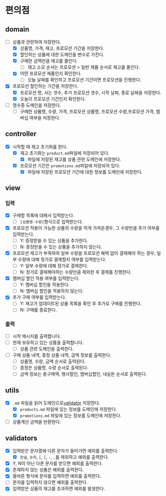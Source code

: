 # 편의점

## domain

- [ ] 상품과 관련하여 저장한다.
    - [x] 상품명, 가격, 재고, 프로모션 기간을 저장한다.
    - [x] 할인하는 상품에 대한 도메인을 변수로 가진다.
    - [x] 구매한 금액만큼 재고를 줄인다.
        - [ ] 재고 소모 순서는 프로모션 > 일반 제품 순서로 재고를 줄인다.
    - [x] 어떤 프로모션 제품인지 확인한다.
        - [ ] 오늘 날짜를 확인하고 프로모션 기간이면 프로모션을 진행한다.
- [x] 프로모션 할인하는 기간을 저장한다.
    - [x] 프로모션 명, 사는 갯수, 추가 프로모션 갯수, 시작 날짜, 종료 날짜을 저장한다.
    - [x] 오늘이 프로모션 기간인지 확인한다.
- [ ] 영수증 도메인을 저장한다.
    - [ ] 구매한 상품명, 수량, 가격, 프로모션 상품명, 프로모션 수량,프로모션 가격, 멤버십 여부을 저장한다.

## controller

- [x] 시작할 때 재고 초기화를 한다.
    - [x] 재고 초기화는 `product.md`파일에 저장되어 있다.
        - [x] 파일에 저장된 재고를 상품 관련 도메인에 저장한다.
    - [x] 프로모션 기간은 `promotions.md`파일에 저장되어 있다.
        - [x] 파일에 저장된 프로모션 기간에 대한 정보를 도메인에 저장한다.

## view

### 입력

- [x] 구매할 목록에 대해서 입력받는다.
    - [ ] `[상품명-수량]`형식으로 입력받는다.
- [x] 프로모션 적용이 가능한 상품의 수량을 적게 가져온경우, 그 수량만큼 추가 여부를 입력받는다.
    - [ ] Y: 증정받을 수 있는 상품을 추가한다.
    - [ ] N: 증정받을 수 있는 상품을 추가하지 않는다.
- [x] 프로모션 재고가 부족하여 일부 수량을 프로모션 해택 없이 결제해야 하는 경우, 일부 수량에 대해 정가로 결제할지 여부를 입력받는다.
    - [ ] Y: 일부 수량에 대해 정가로 결제한다.
    - [ ] N: 정가로 결제해야하는 수량만큼 제외한 후 결제를 진행한다.
- [x] 멤버십 할인 적용 여부를 입력받는다.
    - [ ] Y: 멤버십 할인을 적용한다.
    - [ ] N: 멤버십 할인을 적용하지 않는다.
- [x] 추가 구매 여부를 입력받는다.
    - [ ] Y: 재고가 업데이트된 상품 목록을 확인 후 추가로 구매를 진행한다.
    - [ ] N: 구매를 종료한다.

### 출력

- [ ] 시작 메시지를 출력합니다.
- [ ] 현재 보유하고 있는 상품을 출력합니다.
    - [ ] 상품 관련 도메인을 출력한다.
- [ ] 구매 상품 내역, 증정 상품 내역, 금액 정보를 출력한다.
    - [ ] 상품명, 수량, 금액 순서로 출력된다.
    - [ ] 증정은 상품명, 수량 순서로 출력된다.
    - [ ] 금액 정보는 총구매액, 행사할인, 멤버십할인, 내실돈 순서로 출력된다.

## utils

- [x] `.md` 파일을 읽어 도메인으로[validator](..%2Fsrc%2Fmain%2Fjava%2Fstore%2Fvalidator) 저장한다.
    - [x] `products.md` 파일에 있는 정보를 도메인에 저장한다.
    - [x] `promotions.md` 파일에 있는 정보를 도메인에 저장한다.
- [ ] 상품계산 금액을 반환한다.

## validators

- [x] 입력받은 문자열에 다른 문자가 들어가면 예외를 출력한다.
    - [x] `한글`, `숫자`, `[`, `]`, `-`, `,`를 제외하고 예외를 출력한다.
- [x] Y, N이 아닌 다른 문자를 받으면 예외를 출력한다.
- [x] 존재하지 않는 상품은 예외를 출력한다.
- [x] 올바른 형식에 문자를 입력하면 예외를 출력한다.
- [ ] 문자를 입력하지 않으면 예외를 출력한다.
- [x] 입력받은 상품의 재고를 초과하면 예외를 발생한다.